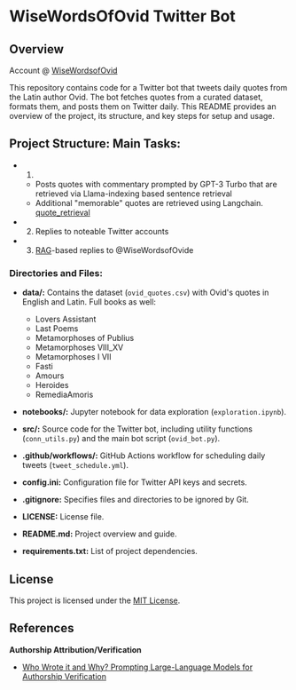 # WiseWordsOfOvid Twitter Bot

## Overview

Account @ [WiseWordsofOvid](https://twitter.com/WiseWordsOfOvid)

This repository contains code for a Twitter bot that tweets daily quotes from the Latin author Ovid. The bot fetches quotes from a curated dataset, formats them, and posts them on Twitter daily. This README provides an overview of the project, its structure, and key steps for setup and usage.

## Project Structure: Main Tasks:
* 1) 
   * Posts quotes with commentary prompted by GPT-3 Turbo that are retrieved via Llama-indexing based sentence retrieval
   * Additional "memorable" quotes are retrieved using Langchain. [quote_retrieval](./notebooks/quote_retrieval.ipynb)
* 2) Replies to noteable Twitter accounts
* 3) [RAG](https://www.promptingguide.ai/techniques/rag)-based replies to @WiseWordsofOvide


### Directories and Files:

- **data/:** Contains the dataset (`ovid_quotes.csv`) with Ovid's quotes in English and Latin. Full books as well:
   - Lovers Assistant
   - Last Poems
   - Metamorphoses of Publius
   - Metamorphoses VIII_XV
   - Metamorphoses I VII
   - Fasti
   - Amours
   - Heroides
   - RemediaAmoris

- **notebooks/:** Jupyter notebook for data exploration (`exploration.ipynb`).

- **src/:** Source code for the Twitter bot, including utility functions (`conn_utils.py`) and the main bot script (`ovid_bot.py`).

- **.github/workflows/:** GitHub Actions workflow for scheduling daily tweets (`tweet_schedule.yml`).

- **config.ini:** Configuration file for Twitter API keys and secrets.

- **.gitignore:** Specifies files and directories to be ignored by Git.

- **LICENSE:** License file.

- **README.md:** Project overview and guide.

- **requirements.txt:** List of project dependencies.

## License

This project is licensed under the [MIT License](LICENSE).

## References
**Authorship Attribution/Verification**
   * [Who Wrote it and Why? Prompting Large-Language Models for Authorship Verification](https://arxiv.org/pdf/2310.08123.pdf)
